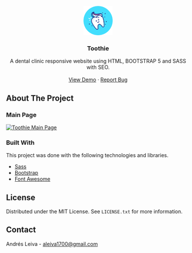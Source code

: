 <div align="center">
  <a href="https://github.com/aleiva17/toothie-ch">
    <img src="./images/logo.png" alt="Logo" width="80" height="80">
  </a>

  <h3 align="center">Toothie</h3>

  <p align="center">
    A dental clinic responsive website using HTML, BOOTSTRAP 5 and SASS with SEO.
    <br />
    <br />
    <a href="https://www.google.com">View Demo</a>
    ·
    <a href="https://github.com/aleiva17/toothie-ch/issues">Report Bug</a>
  </p>
</div>

## About The Project

### Main Page
[![Toothie Main Page][website-main-page]](https://www.google.com)

### Built With

This project was done with the following technologies and libraries.

* [Sass](https://sass-lang.com/)
* [Bootstrap](https://getbootstrap.com)
* [Font Awesome](https://fontawesome.com/)

## License

Distributed under the MIT License. See `LICENSE.txt` for more information.

## Contact

Andrés Leiva - aleiva1700@gmail.com

[website-main-page]: https://i.imgur.com/qwjxGaW.jpg
